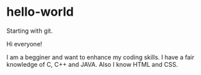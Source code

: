 # hello-world
Starting with git.

Hi everyone!

I am a begginer and want to enhance my coding skills.
I have a fair knowledge of C, C++ and JAVA. Also I know HTML and CSS. 
